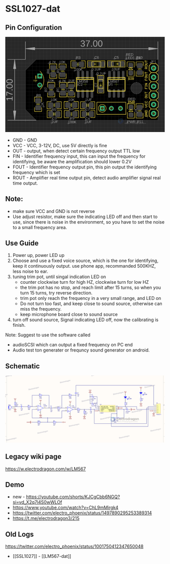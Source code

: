 
# SSL1027-dat




## Pin Configuration

![](2024-03-14-17-21-45.png)


* GND - GND
* VCC - VCC, 3-12V, DC, use 5V directly is fine
* OUT - output, when detect certain frequency output TTL low
* FIN - Identifier frequency input, this can input the frequency for identifying, be aware the amplification should lower 0.2V
* FOUT - Identifier frequency output pin, this pin output the identifying frequency which is set
* ROUT - Amplifier real time output pin, detect audio amplifier signal real time output.

## Note: 
* make sure VCC and GND is not reverse
* Use adjust resistor, make sure the indicating LED off and then start to use, since there is noise in the environment, so you have to set the noise to a small frequency area.

## Use Guide 

1. Power up, power LED up
2. Choose and use a fixed voice source, which is the one for identifying, keep it continuously output. use phone app, recommanded 500KHZ, less noise to ear.
3. tuning trim pot, until singal indication LED on 
    - counter clockwise turn for high HZ, clockwise turn for low HZ
    - the trim pot has no stop, and reach limit after 15 turns, so when you turn 15 turns, try reverse direction.
    - trim pot only reach the frequency in a very small range, and LED on
    - Do not turn too fast, and keep close to sound source, otherwise can miss the frequency.
    - keep microphone board close to sound source
4. turn off sound source, Signal indicating LED off, now the calibrating is finish. 

Note: Suggest to use the software called 
* audioSCSI which can output a fixed frequency on PC end
* Audio test ton generater or frequncy sound generator on android.


## Schematic 

![](55-53-15-09-08-2023.png)


## Legacy wiki page 

https://w.electrodragon.com/w/LM567


## Demo 

- new - https://youtube.com/shorts/KJCgCbb6NGQ?si=vd_X2q7l4S0wWLOf
- https://www.youtube.com/watch?v=ChL9mMirgk4
- https://twitter.com/electro_phoenix/status/1497890295253389314
- https://t.me/electrodragon3/215


## Old Logs 

https://twitter.com/electro_phoenix/status/1001750412347650048


- [[SSL1027]] - [[LM567-dat]]